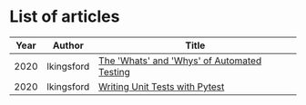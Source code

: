List of articles
================

<!-- I know this is ugly when viewing raw, but it works as a table in the
GitHub viewer, and we can't guarantee the length of any section -->

Year | Author | Title
--- | --- | ---
2020 | lkingsford | [The 'Whats' and 'Whys' of Automated Testing](articles/2020-lkingsford_the_whats_and_whys_of_automated_testing.md)
2020 | lkingsford | [Writing Unit Tests with Pytest](articles/2020-lkingsford_writing_unit_tests_with_pytest.md)
